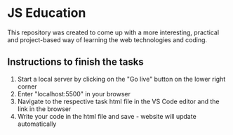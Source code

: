 # JS Education

This repository was created to come up with a more interesting, practical and project-based way of learning the web technologies and coding.

## Instructions to finish the tasks

1. Start a local server by clicking on the "Go live" button on the lower right corner
2. Enter "localhost:5500" in your browser
3. Navigate to the respective task html file in the VS Code editor and the link in the browser
4. Write your code in the html file and save - website will update automatically
